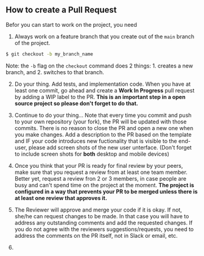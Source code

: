## How to create a Pull Request

Befor you can start to work on the project, you need 

1. Always work on a feature branch that you create out of the `main` branch of the project.

  ```bash
  $ git checkout -b my_branch_name
  ```
  Note: the `-b` flag on the `checkout` command does 2 things: 1. creates a new branch, and 2. switches to that branch.

2. Do your thing. Add tests, and implementation code. When you have at least one commit, go ahead and create a **Work In Progress** pull request by adding a WIP label to the PR. **This is an important step in a open source project so please don't forget to do that.** 

3. Continue to do your thing... Note that every time you commit and push to your own repository (your fork), the PR will be updated with those commits. There is no reason to close the PR and open a new one when you make changes. Add a description to the PR based on the template and IF your code introduces new fuctionality that is visible to the end-user, please add screen shots of the new user unterface. (Don't forget to include screen shots for **both** desktop and mobile devices) 

4. Once you think that your PR is ready for final review by your peers, make sure that you request a review from at least one team member. Better yet, request a review fron 2 or 3 members, in case people are busy and can't spend time on the project at the moment. **The project is configured in a way that prevents your PR to be merged unless there is at least one review that approves it.**

5. The Reviewer will approve and merge your code if it is okay. If not, she/he can request changes to be made. In that case you will have to address any outstanding comments and add the requested changes. If you do not agree with the reviewers suggestions/requests, you need to address the comments on the PR itself, not in Slack or email, etc. 

6. 